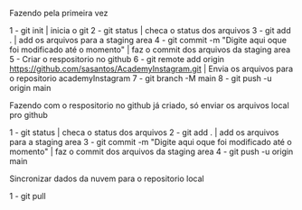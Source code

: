 Fazendo pela primeira vez

1 - git init | inicia o git
2 - git status | checa o status dos arquivos
3 - git add . | add os arquivos para a staging area
4 - git commit -m "Digite aqui oque foi modificado até o momento" | faz o commit dos arquivos da staging area
5 - Criar o respositorio no github
6 - git remote add origin https://github.com/sasantos/AcademyInstagram.git | Envia os arquivos para o repositorio academyInstagram
7 - git branch -M main
8 - git push -u origin main

Fazendo com o respositorio no github já criado, só enviar os arquivos local pro github

1 - git status | checa o status dos arquivos
2 - git add . | add os arquivos para a staging area
3 - git commit -m "Digite aqui oque foi modificado até o momento" | faz o commit dos arquivos da staging area
4 - git push -u origin main

Sincronizar dados da nuvem para o repositorio local

1 - git pull
